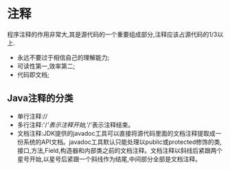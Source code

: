 ﻿# 注释
程序注释的作用非常大,其是源代码的一个重要组成部分,注释应该占源代码的1/3以上.
* 永远不要过于相信自己的理解能力;
* 可读性第一,效率第二;
* 代码即文档;

## Java注释的分类
* 单行注释://
* 多行注释:'/*'表示注释开始,'*/'表示注释结束。
* 文档注释:JDK提供的javadoc工具可以直接将源代码里面的文档注释提取成一份系统的API文档。javadoc工具默认只能处理以public或protected修饰的类,接口,方法,Field,构造器和内部类之前的文档注释。文档注释以斜线后紧跟两个星号开始,以星号后紧跟一个斜线作为结尾,中间部分全部是文档注释。
